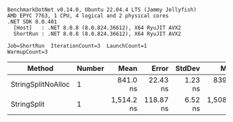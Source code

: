 ```

BenchmarkDotNet v0.14.0, Ubuntu 22.04.4 LTS (Jammy Jellyfish)
AMD EPYC 7763, 1 CPU, 4 logical and 2 physical cores
.NET SDK 8.0.401
  [Host]   : .NET 8.0.8 (8.0.824.36612), X64 RyuJIT AVX2
  ShortRun : .NET 8.0.8 (8.0.824.36612), X64 RyuJIT AVX2

Job=ShortRun  IterationCount=3  LaunchCount=1  
WarmupCount=3  

```
| Method             | Number | Mean       | Error     | StdDev  | Min        | Max        | Gen0   | Allocated |
|------------------- |------- |-----------:|----------:|--------:|-----------:|-----------:|-------:|----------:|
| StringSplitNoAlloc | 1      |   841.0 ns |  22.43 ns | 1.23 ns |   839.7 ns |   842.1 ns |      - |         - |
| StringSplit        | 1      | 1,514.2 ns | 118.87 ns | 6.52 ns | 1,508.9 ns | 1,521.5 ns | 0.0381 |    3208 B |
